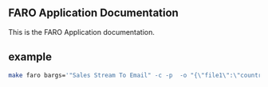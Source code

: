 ## FARO Application Documentation

This is the FARO Application documentation.

## example
```sh
make faro bargs='"Sales Stream To Email" -c -p  -o "{\"file1\":\"countries\", \"file2\":\"countries2\", \"zipFile\":\"sales.zip\", \"to\": \"test@example.com\", \"subject\": \"Uella\" }"'
```